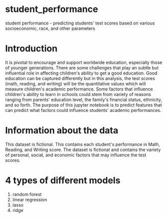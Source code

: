 # student_performance
student performance - predicting students' test scores based on various socioeconomic, race, and other parameters


# Introduction
It is pivotal to encourage and support worldwide education, especially those of younger generations. There are some challenges that play an subtle but influential role in affecting children's ability to get a good education. Good education can be captured differently but in this analysis, the test scores (math, reading, and writing) will be the quantitative values which will measure children's academic performance. Some factors that influence children's ability to learn in schools could stem from variety of reasons ranging from parents' education level, the family's financial status, ethnicity, and so forth. The purpose of this jupyter notebook is to predict features that can predict what factors could influence students' academic performances.

# Information about the data
This dataset is fictional. This contains each student's performance in Math, Reading, and Writing score. The dataset is fictional and contains the variety of personal, social, and economic factors that may influence the test scores. 

# 4 types of different models
1. random forest
2. linear regression
3. lasso
4. ridge
